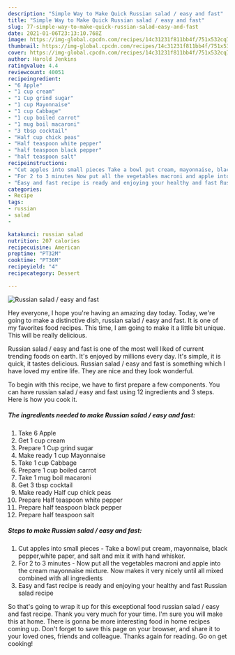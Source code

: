 ```yaml
---
description: "Simple Way to Make Quick Russian salad / easy and fast"
title: "Simple Way to Make Quick Russian salad / easy and fast"
slug: 77-simple-way-to-make-quick-russian-salad-easy-and-fast
date: 2021-01-06T23:13:10.768Z
image: https://img-global.cpcdn.com/recipes/14c31231f811bb4f/751x532cq70/russian-salad-easy-and-fast-recipe-main-photo.jpg
thumbnail: https://img-global.cpcdn.com/recipes/14c31231f811bb4f/751x532cq70/russian-salad-easy-and-fast-recipe-main-photo.jpg
cover: https://img-global.cpcdn.com/recipes/14c31231f811bb4f/751x532cq70/russian-salad-easy-and-fast-recipe-main-photo.jpg
author: Harold Jenkins
ratingvalue: 4.4
reviewcount: 40051
recipeingredient:
- "6 Apple"
- "1 cup cream"
- "1 Cup grind sugar"
- "1 cup Mayonnaise"
- "1 cup Cabbage"
- "1 cup boiled carrot"
- "1 mug boil macaroni"
- "3 tbsp cocktail"
- "Half cup chick peas"
- "Half teaspoon white pepper"
- "half teaspoon black pepper"
- "half teaspoon salt"
recipeinstructions:
- "Cut apples into small pieces Take a bowl put cream, mayonnaise, black pepper,white paper, and salt and mix it with hand whisker."
- "For 2 to 3 minutes Now put all the vegetables macroni and apple into the cream mayonnaise mixture. Now makes it very nicely until all mixed combined with all ingredients"
- "Easy and fast recipe is ready and enjoying your healthy and fast Russian salad recipe"
categories:
- Recipe
tags:
- russian
- salad
- 

katakunci: russian salad  
nutrition: 207 calories
recipecuisine: American
preptime: "PT32M"
cooktime: "PT36M"
recipeyield: "4"
recipecategory: Dessert

---
```



![Russian salad / easy and fast](https://img-global.cpcdn.com/recipes/14c31231f811bb4f/751x532cq70/russian-salad-easy-and-fast-recipe-main-photo.jpg)

Hey everyone, I hope you're having an amazing day today. Today, we're going to make a distinctive dish, russian salad / easy and fast. It is one of my favorites food recipes. This time, I am going to make it a little bit unique. This will be really delicious.



Russian salad / easy and fast is one of the most well liked of current trending foods on earth. It's enjoyed by millions every day. It's simple, it is quick, it tastes delicious. Russian salad / easy and fast is something which I have loved my entire life. They are nice and they look wonderful.


To begin with this recipe, we have to first prepare a few components. You can have russian salad / easy and fast using 12 ingredients and 3 steps. Here is how you cook it.

<!--inarticleads1-->

##### The ingredients needed to make Russian salad / easy and fast:

1. Take 6 Apple
1. Get 1 cup cream
1. Prepare 1 Cup grind sugar
1. Make ready 1 cup Mayonnaise
1. Take 1 cup Cabbage
1. Prepare 1 cup boiled carrot
1. Take 1 mug boil macaroni
1. Get 3 tbsp cocktail
1. Make ready Half cup chick peas
1. Prepare Half teaspoon white pepper
1. Prepare half teaspoon black pepper
1. Prepare half teaspoon salt




<!--inarticleads2-->

##### Steps to make Russian salad / easy and fast:

1. Cut apples into small pieces - Take a bowl put cream, mayonnaise, black pepper,white paper, and salt and mix it with hand whisker.
1. For 2 to 3 minutes - Now put all the vegetables macroni and apple into the cream mayonnaise mixture. Now makes it very nicely until all mixed combined with all ingredients
1. Easy and fast recipe is ready and enjoying your healthy and fast Russian salad recipe




So that's going to wrap it up for this exceptional food russian salad / easy and fast recipe. Thank you very much for your time. I'm sure you will make this at home. There is gonna be more interesting food in home recipes coming up. Don't forget to save this page on your browser, and share it to your loved ones, friends and colleague. Thanks again for reading. Go on get cooking!
